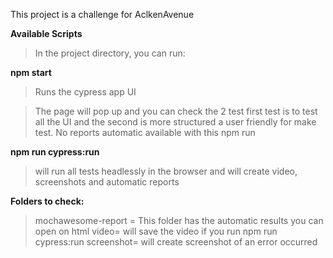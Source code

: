 
This project is a challenge for AclkenAvenue

**Available Scripts**
>In the project directory, you can run:

**npm start**
>Runs the cypress app UI 


>The page will pop up and you can check the 2 test  first test is to test all the UI and the second is more structured a user friendly for make test.
>No reports automatic available with this npm run 

**npm run cypress:run**
>will run all tests headlessly in the browser 
>and will create video, screenshots and automatic reports




**Folders to check:**
>mochawesome-report = This folder has the automatic results you can open on html
>video= will save the video if you run  npm run cypress:run
>screenshot= will create screenshot of an error occurred

 


